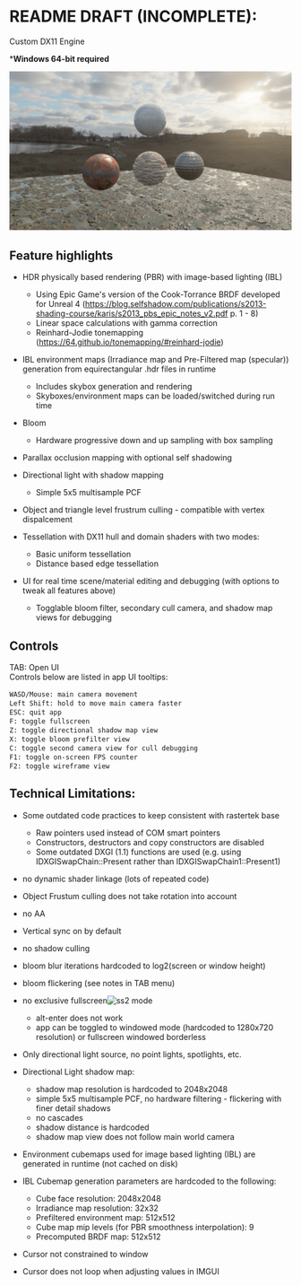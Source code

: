 # README DRAFT (INCOMPLETE):
Custom DX11 Engine

***Windows 64-bit required** 

![ss1](/data/archive/ss2.png)

## Feature highlights
- HDR physically based rendering (PBR) with image-based lighting (IBL)
	- Using Epic Game's version of the Cook-Torrance BRDF developed for Unreal 4 (https://blog.selfshadow.com/publications/s2013-shading-course/karis/s2013_pbs_epic_notes_v2.pdf p. 1 - 8)
	- Linear space calculations with gamma correction
	- Reinhard-Jodie tonemapping (https://64.github.io/tonemapping/#reinhard-jodie)
	
- IBL environment maps (Irradiance map and Pre-Filtered map (specular)) generation from equirectangular .hdr files in runtime
	- Includes skybox generation and rendering
	- Skyboxes/environment maps can be loaded/switched during run time

- Bloom
	- Hardware progressive down and up sampling with box sampling

- Parallax occlusion mapping with optional self shadowing

- Directional light with shadow mapping
	- Simple 5x5 multisample PCF

- Object and triangle level frustrum culling
        - compatible with vertex dispalcement

- Tessellation with DX11 hull and domain shaders with two modes:
	- Basic uniform tessellation
	- Distance based edge tessellation

- UI for real time scene/material editing and debugging (with options to tweak all features above)
	- Togglable bloom filter, secondary cull camera, and shadow map views for debugging

## Controls
TAB: Open UI  
Controls below are listed in app UI tooltips:     

    WASD/Mouse: main camera movement 
    Left Shift: hold to move main camera faster
    ESC: quit app
    F: toggle fullscreen
    Z: toggle directional shadow map view
    X: toggle bloom prefilter view
    C: toggle second camera view for cull debugging
    F1: toggle on-screen FPS counter
    F2: toggle wireframe view
     
## Technical Limitations:
- Some outdated code practices to keep consistent with rastertek base 
	- Raw pointers used instead of COM smart pointers
	- Constructors, destructors and copy constructors are disabled
	- Some outdated DXGI (1.1) functions are used (e.g. using IDXGISwapChain::Present rather than IDXGISwapChain1::Present1)
	
- no dynamic shader linkage (lots of repeated code)

- Object Frustum culling does not take rotation into account

- no AA

- Vertical sync on by default

- no shadow culling

- bloom blur iterations hardcoded to log2(screen or window height)
- bloom flickering (see notes in TAB menu)

- no exclusive fullscreen![ss2](https://github.com/JKHYuen/DX11Engine/assets/53157428/0375ab4e-9be6-45a1-a498-8aaa90a31758)
 mode
	- alt-enter does not work
	- app can be toggled to windowed mode (hardcoded to 1280x720 resolution) or fullscreen windowed borderless

- Only directional light source, no point lights, spotlights, etc.

- Directional Light shadow map:
	- shadow map resolution is hardcoded to 2048x2048
	- simple 5x5 multisample PCF, no hardware filtering - flickering with finer detail shadows
	- no cascades
	- shadow distance is hardcoded
	- shadow map view does not follow main world camera
	
- Environment cubemaps used for image based lighting (IBL) are generated in runtime (not cached on disk)
- IBL Cubemap generation parameters are hardcoded to the following:
	- Cube face resolution: 2048x2048
	- Irradiance map resolution: 32x32
	- Prefiltered environment map: 512x512
	- Cube map mip levels (for PBR smoothness interpolation): 9
	- Precomputed BRDF map: 512x512
	
- Cursor not constrained to window
- Cursor does not loop when adjusting values in IMGUI
